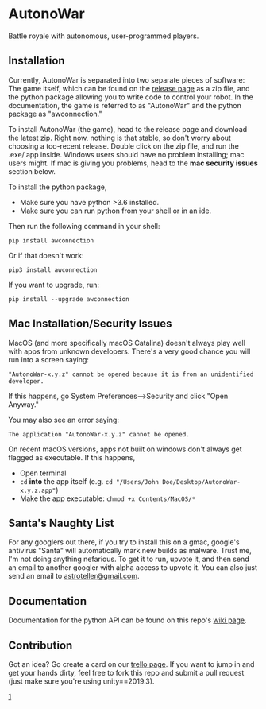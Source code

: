 # AutonoWar

Battle royale with autonomous, user-programmed players.

Installation
------------

Currently, AutonoWar is separated into two separate pieces of software: The game itself, which can be found on the [release page](1) as a zip file, and the python package allowing you to write code to control your robot. In the documentation, the game is referred to as "AutonoWar" and the python package as "awconnection."

To install AutonoWar (the game), head to the release page and download the latest zip. Right now, nothing is that stable, so don't worry about choosing a too-recent release. Double click on the zip file, and run the .exe/.app inside. Windows users should have no problem installing; mac users might. If mac is giving you problems, head to the **mac security issues** section below.

To install the python package, 
+ Make sure you have python >3.6 installed.
+ Make sure you can run python from your shell or in an ide.

Then run the following command in your shell:

    pip install awconnection
    
Or if that doesn't work:

    pip3 install awconnection
    
If you want to upgrade, run:

    pip install --upgrade awconnection
    
Mac Installation/Security Issues
--------------------------------

MacOS (and more specifically macOS Catalina) doesn't always play well with apps from unknown developers. There's a very good chance you will run into a screen saying:

    "AutonoWar-x.y.z" cannot be opened because it is from an unidentified developer.
    
If this happens, go System Preferences-->Security and click "Open Anyway." 

You may also see an error saying:

    The application "AutonoWar-x.y.z" cannot be opened.
    
On recent macOS versions, apps not built on windows don't always get flagged as executable. If this happens,
+ Open terminal
+ `cd` **into** the app itself (e.g. `cd "/Users/John Doe/Desktop/AutonoWar-x.y.z.app"`)
+ Make the app executable: `chmod +x Contents/MacOS/*`

Santa's Naughty List
--------------------
For any googlers out there, if you try to install this on a gmac, google's antivirus "Santa" will automatically mark new builds as malware. Trust me, I'm not doing anything nefarious. To get it to run, upvote it, and then send an email to another googler with alpha access to upvote it. You can also just send an email to astroteller@gmail.com.

Documentation
-------------

Documentation for the python API can be found on this repo's [wiki page](https://github.com/griffinteller/AutonoWar/wiki).

Contribution
------------

Got an idea? Go create a card on our [trello page](https://trello.com/invite/b/nCJ2ejBj/5024f944fcaaff7247377fa953e70b05/autonowar-features-and-bugs). If you want to jump in and get your hands dirty, feel free to fork this repo and submit a pull request (just make sure you're using unity==2019.3).

[1](https://github.com/griffinteller/AutonoWar/releases)
